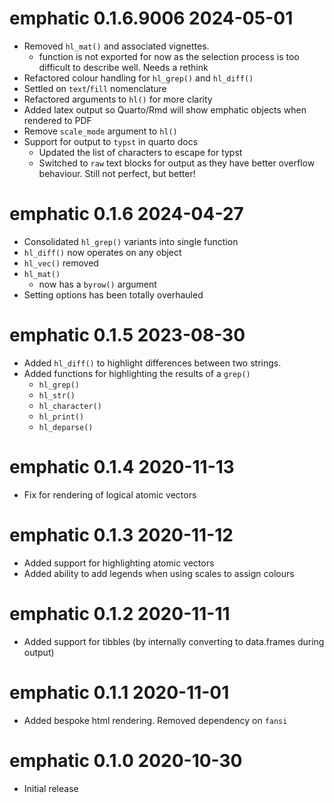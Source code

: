 
# emphatic 0.1.6.9006  2024-05-01

* Removed `hl_mat()` and associated vignettes.
    * function is not exported for now as the selection process is too 
      difficult to describe well. Needs a rethink
* Refactored colour handling for `hl_grep()` and `hl_diff()`
* Settled on `text`/`fill` nomenclature
* Refactored arguments to `hl()` for more clarity
* Added latex output so Quarto/Rmd will show emphatic objects when 
  rendered to PDF
* Remove `scale_mode` argument to `hl()`
* Support for output to `typst` in quarto docs
    * Updated the list of characters to escape for typst
    * Switched to `raw` text blocks for output as they have better overflow
      behaviour.  Still not perfect, but better!

# emphatic 0.1.6  2024-04-27

* Consolidated `hl_grep()` variants into single function
* `hl_diff()` now operates on any object
* `hl_vec()` removed
* `hl_mat()`    
    * now has a `byrow()` argument
* Setting options has been totally overhauled


# emphatic 0.1.5  2023-08-30

* Added `hl_diff()` to highlight differences between two strings.
* Added functions for highlighting the results of a `grep()`
    * `hl_grep()`
    * `hl_str()`
    * `hl_character()`
    * `hl_print()`
    * `hl_deparse()`

# emphatic 0.1.4  2020-11-13

* Fix for rendering of logical atomic vectors

# emphatic 0.1.3  2020-11-12

* Added support for highlighting atomic vectors
* Added ability to add legends when using scales to assign colours

# emphatic 0.1.2  2020-11-11

* Added support for tibbles (by internally converting to data.frames 
during output)

# emphatic 0.1.1  2020-11-01

* Added bespoke html rendering. Removed dependency on `fansi`


# emphatic 0.1.0  2020-10-30

* Initial release

